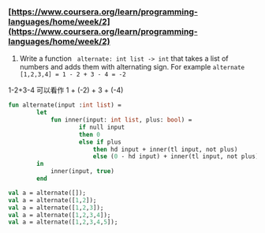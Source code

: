 ### [https://www.coursera.org/learn/programming-languages/home/week/2](https://www.coursera.org/learn/programming-languages/home/week/2)

1. Write a function ` alternate: int list -> int`  that takes a list of numbers and adds them with alternating sign. For example `alternate [1,2,3,4] = 1 - 2 + 3 - 4 = -2`

1-2+3-4 可以看作 1 + (-2) + 3 + (-4)

```sml
fun alternate(input :int list) = 
        let
            fun inner(input: int list, plus: bool) =
                    if null input
                    then 0
                    else if plus
                        then hd input + inner(tl input, not plus)
                        else (0 - hd input) + inner(tl input, not plus) (* 或者 else inner(tl input, not plus) - hd input *)
        in
            inner(input, true)
        end

val a = alternate([]);
val a = alternate([1,2]);
val a = alternate([1,2,3]);
val a = alternate([1,2,3,4]);
val a = alternate([1,2,3,4,5]);
```

